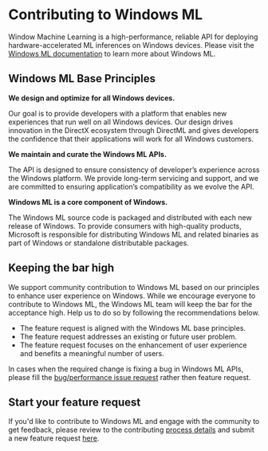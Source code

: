 # Contributing to Windows ML

Window Machine Learning is a high-performance, reliable API for deploying hardware-accelerated ML inferences on Windows devices. Please visit the [Windows ML documentation](https://docs.microsoft.com/en-us/windows/ai/windows-ml/) to learn more about Windows ML. 


## Windows ML Base Principles

**We design and optimize for all Windows devices.**
  
  Our goal is to provide developers with a platform that enables new experiences that run well on all Windows devices. Our design drives innovation in the DirectX ecosystem through DirectML and gives developers the confidence that their applications will work for all Windows customers.

**We maintain and curate the Windows ML APIs.**
    
  The API is designed to ensure consistency of developer’s experience across the Windows platform. We provide long-term servicing and support, and we are committed to ensuring application’s compatibility as we evolve the API.

**Windows ML is a core component of Windows.**
    
  The Windows ML source code is packaged and distributed with each new release of Windows. To provide consumers with high-quality products, Microsoft is responsible for distributing Windows ML and related binaries as part of Windows or standalone distributable packages.

## Keeping the bar high

We support community contribution to Windows ML based on our principles to enhance user experience on Windows. While we encourage everyone to contribute to Windows ML, the Windows ML team will keep the bar for the acceptance high. Help us to do so by following the recommendations below.
  * The feature request is aligned with the Windows ML base principles. 
  * The feature request addresses an existing or future user problem.
  * The feature request focuses on the enhancement of user experience and benefits a meaningful number of users. 
  
In cases when the required change is fixing a bug in Windows ML APIs, please fill the [bug/performance issue request](https://github.com/microsoft/onnxruntime/issues/new/choose) rather then feature request. 

## Start your feature request

If you'd like to contribute to Windows ML and engage with the community to get feedback, please review to the contributing [process details](https://github.com/microsoft/onnxruntime/blob/master/CONTRIBUTING.md) and submit a new feature request [here](https://github.com/microsoft/onnxruntime/issues/new/choose). 

